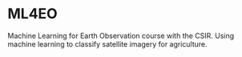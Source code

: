 # ML4EO
Machine Learning for Earth Observation course with the CSIR. Using machine learning to classify satellite imagery for agriculture. 
